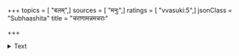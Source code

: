 +++
topics = [ "बलम्",]
sources = [ "मनुः",]
ratings = [ "vvasuki:5",]
jsonClass = "Subhaashita"
title = "चराणामन्नमचराः"

+++

<details><summary>Text</summary>

चराणामन्नमचराः दंष्ट्रिणामप्यदंष्ट्रिणः   
अहस्ताश्च सहस्तानां शूराणां चैव भीरवः
</details>
